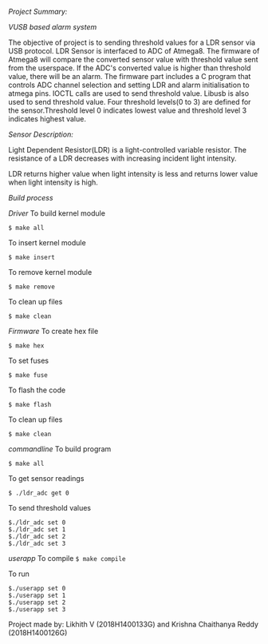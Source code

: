 *Project Summary:* 

*VUSB based alarm system*

The objective of project is to sending threshold values for a LDR sensor via USB protocol. LDR Sensor is interfaced to ADC of Atmega8. The firmware of Atmega8 will compare the converted sensor value with threshold value sent from the userspace. If the ADC's converted value is higher than threshold value, there will be an alarm. The firmware part includes a C program that controls ADC channel selection and setting LDR and alarm initialisation to atmega pins. IOCTL calls are used to send threshold value. Libusb is also used to send threshold value. Four threshold levels(0 to 3) are defined for the sensor.Threshold level 0 indicates lowest value and threshold level 3 indicates highest value. 

*Sensor Description:*

Light Dependent Resistor(LDR) is a light-controlled variable resistor. The resistance of a LDR decreases with increasing incident light intensity.

LDR returns higher value when light intensity is less and returns lower value when light intensity is high. 

*Build process*

*Driver*
To build kernel module

`$ make all`

To insert kernel module

`$ make insert`

To remove kernel module

`$ make remove`

To clean up files

`$ make clean`

*Firmware*
To create hex file

`$ make hex`

To set fuses

`$ make fuse`

To flash the code

`$ make flash`

To clean up files

`$ make clean`

*commandline*
To build program

`$ make all`

To get sensor readings

`$ ./ldr_adc get 0`

To send threshold values
```
$./ldr_adc set 0
$./ldr_adc set 1
$./ldr_adc set 2
$./ldr_adc set 3
```

*userapp*
To compile
`$ make compile`

To run
```
$./userapp set 0
$./userapp set 1
$./userapp set 2
$./userapp set 3
```

Project made by: Likhith V (2018H1400133G) and Krishna Chaithanya Reddy (2018H1400126G)














